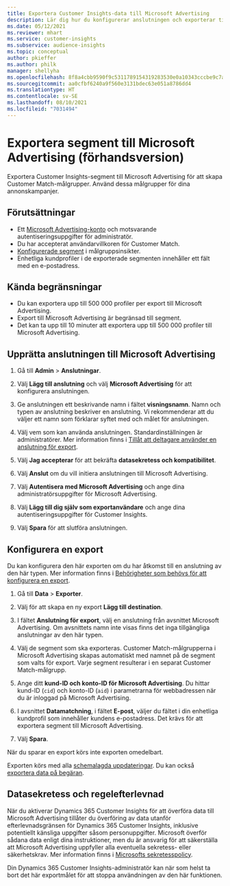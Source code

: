 ```yaml
---
title: Exportera Customer Insights-data till Microsoft Advertising
description: Lär dig hur du konfigurerar anslutningen och exporterar till Microsoft Advertising.
ms.date: 05/12/2021
ms.reviewer: mhart
ms.service: customer-insights
ms.subservice: audience-insights
ms.topic: conceptual
author: pkieffer
ms.author: philk
manager: shellyha
ms.openlocfilehash: 8f8a4cbb9590f9c5311789154319283530e0a10343cccbe9c7aec99765b4fbf2
ms.sourcegitcommit: aa0cfbf6240a9f560e3131bdec63e051a8786dd4
ms.translationtype: HT
ms.contentlocale: sv-SE
ms.lasthandoff: 08/10/2021
ms.locfileid: "7031494"
---
```

# <a name="export-segments-to-microsoft-advertising-preview"></a>Exportera segment till Microsoft Advertising (förhandsversion)

Exportera Customer Insights-segment till Microsoft Advertising för att skapa Customer Match-målgrupper. Använd dessa målgrupper för dina annonskampanjer.

## <a name="prerequisites"></a>Förutsättningar

-   Ett [Microsoft Advertising-konto](https://ads.microsoft.com/) och motsvarande autentiseringsuppgifter för administratör.
-   Du har accepterat användarvillkoren för Customer Match. 
-   [Konfigurerade segment](segments.md) i målgruppsinsikter.
-   Enhetliga kundprofiler i de exporterade segmenten innehåller ett fält med en e-postadress.

## <a name="known-limitations"></a>Kända begränsningar

- Du kan exportera upp till 500 000 profiler per export till Microsoft Advertising.
- Export till Microsoft Advertising är begränsad till segment.
- Det kan ta upp till 10 minuter att exportera upp till 500 000 profiler till Microsoft Advertising. 


## <a name="set-up-the-connection-to-microsoft-advertising"></a>Upprätta anslutningen till Microsoft Advertising

1. Gå till **Admin** > **Anslutningar**.

1. Välj **Lägg till anslutning** och välj **Microsoft Advertising** för att konfigurera anslutningen.

1. Ge anslutningen ett beskrivande namn i fältet **visningsnamn**. Namn och typen av anslutning beskriver en anslutning. Vi rekommenderar att du väljer ett namn som förklarar syftet med och målet för anslutningen.

1. Välj vem som kan använda anslutningen. Standardinställningen är administratörer. Mer information finns i [Tillåt att deltagare använder en anslutning för export](connections.md#allow-contributors-to-use-a-connection-for-exports).

1. Välj **Jag accepterar** för att bekräfta **datasekretess och kompatibilitet**.

1. Välj **Anslut** om du vill initiera anslutningen till Microsoft Advertising.

1. Välj **Autentisera med Microsoft Advertising** och ange dina administratörsuppgifter för Microsoft Advertising.

1. Välj **Lägg till dig själv som exportanvändare** och ange dina autentiseringsuppgifter för Customer Insights.

1. Välj **Spara** för att slutföra anslutningen.

## <a name="configure-an-export"></a>Konfigurera en export

Du kan konfigurera den här exporten om du har åtkomst till en anslutning av den här typen. Mer information finns i [Behörigheter som behövs för att konfigurera en export](export-destinations.md#set-up-a-new-export).

1. Gå till **Data** > **Exporter**.

1. Välj för att skapa en ny export **Lägg till destination**.

1. I fältet **Anslutning för export**, välj en anslutning från avsnittet Microsoft Advertising. Om avsnittets namn inte visas finns det inga tillgängliga anslutningar av den här typen.

1. Välj de segment som ska exporteras. Customer Match-målgrupperna i Microsoft Advertising skapas automatiskt med namnet på de segment som valts för export. Varje segment resulterar i en separat Customer Match-målgrupp. 

1. Ange ditt **kund-ID och konto-ID för Microsoft Advertising**. Du hittar kund-ID (`cid`) och konto-ID (`aid`) i parametrarna för webbadressen när du är inloggad på Microsoft Advertising.

1. I avsnittet **Datamatchning**, i fältet **E-post**, väljer du fältet i din enhetliga kundprofil som innehåller kundens e-postadress. Det krävs för att exportera segment till Microsoft Advertising.

1. Välj **Spara**.

När du sparar en export körs inte exporten omedelbart.

Exporten körs med alla [schemalagda uppdateringar](system.md#schedule-tab). Du kan också [exportera data på begäran](export-destinations.md#run-exports-on-demand). 


## <a name="data-privacy-and-compliance"></a>Datasekretess och regelefterlevnad

När du aktiverar Dynamics 365 Customer Insights för att överföra data till Microsoft Advertising tillåter du överföring av data utanför efterlevnadsgränsen för Dynamics 365 Customer Insights, inklusive potentiellt känsliga uppgifter såsom personuppgifter. Microsoft överför sådana data enligt dina instruktioner, men du är ansvarig för att säkerställa att Microsoft Advertising uppfyller alla eventuella sekretess- eller säkerhetskrav. Mer information finns i [Microsofts sekretesspolicy](https://go.microsoft.com/fwlink/?linkid=396732).

Din Dynamics 365 Customer Insights-administratör kan när som helst ta bort det här exportmålet för att stoppa användningen av den här funktionen.
